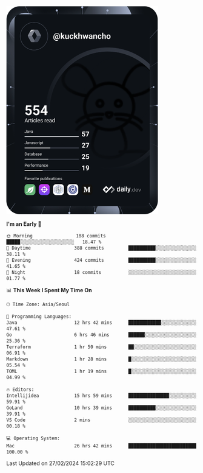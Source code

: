 <a href="https://app.daily.dev/kuckhwancho"><img src="https://github.com/kuckjwi0928/kuckjwi0928/blob/master/devcard.svg" width="400" alt="Kuckjwi Devcard"/></a>

<!--START_SECTION:waka-->
**I'm an Early 🐤** 

```text
🌞 Morning                188 commits         █████░░░░░░░░░░░░░░░░░░░░   18.47 % 
🌆 Daytime                388 commits         ██████████░░░░░░░░░░░░░░░   38.11 % 
🌃 Evening                424 commits         ██████████░░░░░░░░░░░░░░░   41.65 % 
🌙 Night                  18 commits          ░░░░░░░░░░░░░░░░░░░░░░░░░   01.77 % 
```


📊 **This Week I Spent My Time On** 

```text
🕑︎ Time Zone: Asia/Seoul

💬 Programming Languages: 
Java                     12 hrs 42 mins      ████████████░░░░░░░░░░░░░   47.61 % 
Go                       6 hrs 46 mins       ██████░░░░░░░░░░░░░░░░░░░   25.36 % 
Terraform                1 hr 50 mins        ██░░░░░░░░░░░░░░░░░░░░░░░   06.91 % 
Markdown                 1 hr 28 mins        █░░░░░░░░░░░░░░░░░░░░░░░░   05.54 % 
TOML                     1 hr 19 mins        █░░░░░░░░░░░░░░░░░░░░░░░░   04.99 % 

🔥 Editors: 
Intellijidea             15 hrs 59 mins      ███████████████░░░░░░░░░░   59.91 % 
GoLand                   10 hrs 39 mins      ██████████░░░░░░░░░░░░░░░   39.91 % 
VS Code                  2 mins              ░░░░░░░░░░░░░░░░░░░░░░░░░   00.18 % 

💻 Operating System: 
Mac                      26 hrs 42 mins      █████████████████████████   100.00 % 
```


 Last Updated on 27/02/2024 15:02:29 UTC
<!--END_SECTION:waka-->
